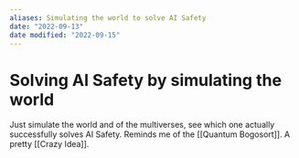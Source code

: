 ```yaml
---
aliases: Simulating the world to solve AI Safety
date: "2022-09-13"
date modified: "2022-09-15"
---
```


# Solving AI Safety by simulating the world
Just simulate the world and of the multiverses, see which one actually successfully solves AI Safety. Reminds me of the [[Quantum Bogosort]]. A pretty [[Crazy Idea]].
